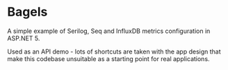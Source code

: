 # Bagels

A simple example of Serilog, Seq and InfluxDB metrics configuration in ASP.NET 5.

Used as an API demo - lots of shortcuts are taken with the app design that make this codebase unsuitable as a starting point for real applications.
